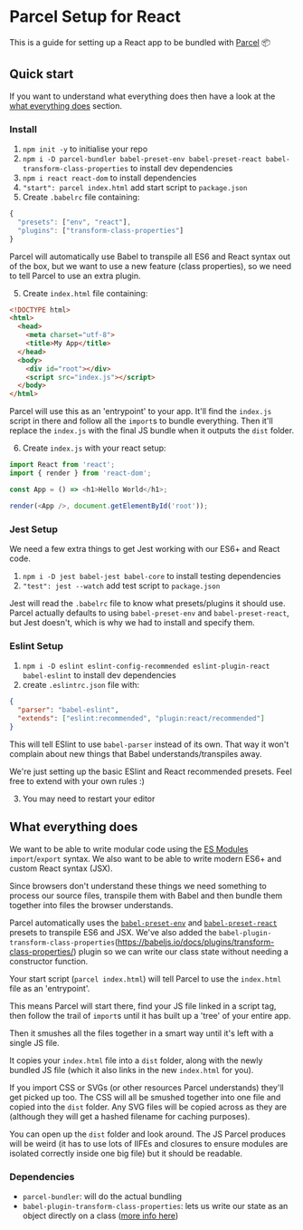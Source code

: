 # Parcel Setup for React

This is a guide for setting up a React app to be bundled with [Parcel](https://parceljs.org/) 📦

## Quick start

If you want to understand what everything does then have a look at the [what everything does](#what-everything-does) section.

### Install

1.  `npm init -y` to initialise your repo
2.  `npm i -D parcel-bundler babel-preset-env babel-preset-react babel-transform-class-properties` to install dev dependencies
3.  `npm i react react-dom` to install dependencies
4.  `"start": parcel index.html` add start script to `package.json`
5.  Create `.babelrc` file containing:

```js
{
  "presets": ["env", "react"],
  "plugins": ["transform-class-properties"]
}
```

Parcel will automatically use Babel to transpile all ES6 and React syntax out of the box, but we want to use a new feature (class properties), so we need to tell Parcel to use an extra plugin.

5.  Create `index.html` file containing:

```html
<!DOCTYPE html>
<html>
  <head>
    <meta charset="utf-8">
    <title>My App</title>
  </head>
  <body>
    <div id="root"></div>
    <script src="index.js"></script>
  </body>
</html>
```

Parcel will use this as an 'entrypoint' to your app. It'll find the `index.js` script in there and follow all the `import`s to bundle everything. Then it'll replace the `index.js` with the final JS bundle when it outputs the `dist` folder.

6.  Create `index.js` with your react setup:

```js
import React from 'react';
import { render } from 'react-dom';

const App = () => <h1>Hello World</h1>;

render(<App />, document.getElementById('root'));
```

### Jest Setup

We need a few extra things to get Jest working with our ES6+ and React code.

1.  `npm i -D jest babel-jest babel-core` to install testing dependencies
2.  `"test": jest --watch` add test script to `package.json`

Jest will read the `.babelrc` file to know what presets/plugins it should use. Parcel actually defaults to using `babel-preset-env` and `babel-preset-react`, but Jest doesn't, which is why we had to install and specify them.

### Eslint Setup

1.  `npm i -D eslint eslint-config-recommended eslint-plugin-react babel-eslint` to install dev dependencies
2.  create `.eslintrc.json` file with:

```json
{
  "parser": "babel-eslint",
  "extends": ["eslint:recommended", "plugin:react/recommended"]
}
```

This will tell ESlint to use `babel-parser` instead of its own. That way it won't complain about new things that Babel understands/transpiles away.

We're just setting up the basic ESlint and React recommended presets. Feel free to extend with your own rules :)

3.  You may need to restart your editor

## What everything does

We want to be able to write modular code using the [ES Modules](https://developer.mozilla.org/en-US/docs/Web/JavaScript/Reference/Statements/import) `import`/`export` syntax. We also want to be able to write modern ES6+ and custom React syntax (JSX).

Since browsers don't understand these things we need something to process our source files, transpile them with Babel and then bundle them together into files the browser understands.

Parcel automatically uses the [`babel-preset-env`](https://babeljs.io/env/) and [`babel-preset-react`](https://babeljs.io/docs/plugins/preset-react/) presets to transpile ES6 and JSX. We've also added the `babel-plugin-transform-class-properties`(https://babeljs.io/docs/plugins/transform-class-properties/) plugin so we can write our class state without needing a constructor function.

Your start script (`parcel index.html`) will tell Parcel to use the `index.html` file as an 'entrypoint'.

This means Parcel will start there, find your JS file linked in a script tag, then follow the trail of `import`s until it has built up a 'tree' of your entire app.

Then it smushes all the files together in a smart way until it's left with a single JS file.

It copies your `index.html` file into a `dist` folder, along with the newly bundled JS file (which it also links in the new `index.html` for you).

If you import CSS or SVGs (or other resources Parcel understands) they'll get picked up too. The CSS will all be smushed together into one file and copied into the `dist` folder. Any SVG files will be copied across as they are (although they will get a hashed filename for caching purposes).

You can open up the `dist` folder and look around. The JS Parcel produces will be weird (it has to use lots of IIFEs and closures to ensure modules are isolated correctly inside one big file) but it should be readable.

### Dependencies

* `parcel-bundler`: will do the actual bundling
* `babel-plugin-transform-class-properties`: lets us write our state as an object directly on a class ([more info here](https://github.com/oliverjam/intro-react-workshop/blob/master/03-surpass-with-class/README.md#state))
